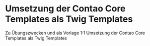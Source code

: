 # Umsetzung der Contao Core Templates als Twig Templates
Zu Übungszwecken und als Vorlage 1:1 Umsetzung der Contao Core Templates als Twig Templates
